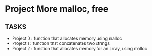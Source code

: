 # Project  More malloc, free

## TASKS

* Project 0 : function that allocates memory using malloc
* Project 1 : function that concatenates two strings
* Project 2 : function that allocates memory for an array, using malloc

